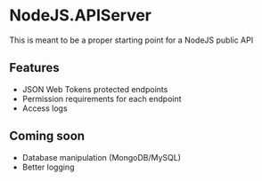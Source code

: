 # NodeJS.APIServer
This is meant to be a proper starting point for a NodeJS public API

Features
--------
- JSON Web Tokens protected endpoints
- Permission requirements for each endpoint
- Access logs

Coming soon
-----------
- Database manipulation (MongoDB/MySQL)
- Better logging
